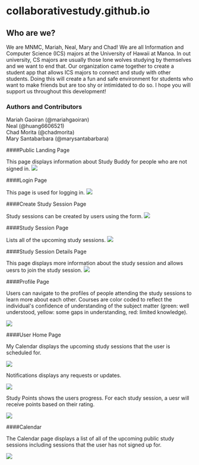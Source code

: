 # collaborativestudy.github.io

## Who are we?
We are MNMC, Mariah, Neal, Mary and Chad! We are all Information and Computer Science (ICS) majors at the University of Hawaii at Manoa. In out university, CS majors are usually those lone wolves studying by themselves and we want to end that. Our organization came together to create a student app that allows ICS majors to connect and study with other students. Doing this will create a fun and safe environment for students who want to make friends but are too shy or intimidated to do so. I hope you will support us throughout this development!

### Authors and Contributors
Mariah Gaoiran (@mariahgaoiran)   
Neal (@huang6606521)  
Chad Morita (@chadmorita)    
Mary Santabarbara (@marysantabarbara)       

####Public Landing Page

This page displays information about Study Buddy for people who are not signed in.
<img class="ui fluid centered image" src="/screnshots/chad/public-landing.png">


####Login Page

This page is used for logging in.
<img class="ui fluid centered image" src="/screnshots/chad/login.png">


####Create Study Session Page

Study sessions can be created by users using the form.
<img class="ui fluid centered image" src="/screnshots/chad/create-study-session-2.png">


####Study Session Page

Lists all of the upcoming study sessions.
<img class="ui fluid centered image" src="/screnshots/chad/study-session.png">


####Study Session Details Page

This page displays more information about the study session and allows uesrs to join the study session.
<img class="ui fluid centered image" src="/screnshots/chad/study-session-details.png">


####Profile Page

Users can navigate to the profiles of people attending the study sessions to learn more about each other. Courses are color coded to reflect the individual's confidence of understanding of the subject matter (green: well understood, yellow: some gaps in understanding, red: limited knowledge). 

<img class="ui fluid centered image" src="/screnshots/chad/profile-2.png">


####User Home Page

My Calendar displays the upcoming study sessions that the user is scheduled for.

<img class="ui fluid centered image" src="/screnshots/chad/user-home1.png">


Notifications displays any requests or updates.

<img class="ui fluid centered image" src="/screnshots/chad/user-home2.png">

Study Points shows the users progress. For each study session, a uesr will receive points based on their rating.

<img class="ui fluid centered image" src="/screnshots/chad/user-home3.png">


####Calendar

The Calendar page displays a list of all of the upcoming public study sessions including sessions that the user has not signed up for.
 
 <img class="ui fluid centered image" src="/screnshots/chad/calendar.png">
